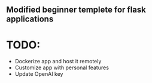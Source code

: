 ## Modified beginner templete for flask applications
# TODO:
 - Dockerize app and host it remotely
 - Customize app with personal features
 - Update OpenAI key